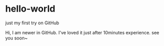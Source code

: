 # hello-world
just my first try on GitHub

Hi, I am newer in GitHub. 
I've loved it just after 10minutes experience.
see you soon~
